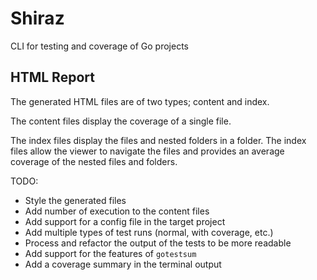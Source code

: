# Shiraz
CLI for testing and coverage of Go projects

## HTML Report
The generated HTML files are of two types; content and index.

The content files display the coverage of a single file.

The index files display the files and nested folders in a folder. The index files allow the viewer to navigate the files and provides an average coverage of the nested files and folders.

TODO:

- Style the generated files
- Add number of execution to the content files
- Add support for a config file in the target project
- Add multiple types of test runs (normal, with coverage, etc.)
- Process and refactor the output of the tests to be more readable
- Add support for the features of `gotestsum`
- Add a coverage summary in the terminal output
